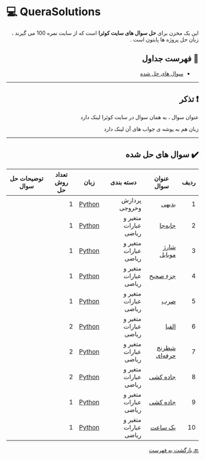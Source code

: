 # :computer: QueraSolutions

<div dir="rtl">

این یک مخزن برای **حل سوال های سایت کوئرا** است که از سایت نمره 100 می گیرند ، زبان حل پروژه ها
پایتون است .

## :mag_right: فهرست جداول

* [سوال های حل شده](#heavy_check_mark-سوال-های-حل-شده)

***

## :exclamation: تذکر


عنوان سوال ، به همان سوال در سایت کوئرا لینک دارد

زبان هم به پوشه ی جواب های آن لینک دارد

***

## :heavy_check_mark: سوال های حل شده

ردیف | عنوان سوال | دسته بندی | زبان | تعداد روش حل | توضیحات حل سوال
 --- | --- | --- | --- | --- | --- 
1 | [بدیهی](https://b2n.ir/badihi-quera) | پردازش وخروجی | [Python](https://b2n.ir/baddddi) | 1 |
2 | [جابه‌جا](https://b2n.ir/jabeja-quera) | متغیر و عبارات ریاضی | [Python](https://b2n.ir/jajjjjbe) | 1 |
3 | [شارژ موبایل](https://b2n.ir/sharjmobile-quera) | متغیر و عبارات ریاضی | [Python](https://b2n.ir/jarjmobele) | 1 |
4 | [جزء صحیح](https://b2n.ir/jozysahih-quera) | متغیر و عبارات ریاضی | [Python](https://b2n.ir/jozzzzzzzy) | 1 |
5 | [ضرب](https://b2n.ir/zarb-quera) | متغیر و عبارات ریاضی | [Python](https://b2n.ir/zarbbb) | 1 |
6 | [الفبا](https://b2n.ir/alepha-quera) | متغیر و عبارات ریاضی | [Python](https://b2n.ir/alphaaaa) | 2 |
7 | [شطرنج حرفه‌ای](https://b2n.ir/shatranj-quera) | متغیر و عبارات ریاضی | [Python](https://b2n.ir/shatttranjj) | 2 |
8 | [جاده کشی](https://b2n.ir/jadecach) | متغیر و عبارات ریاضی | [Python](https://b2n.ir/jadechash2) | 2 |
9 | [جاده کشی](https://b2n.ir/jdfjldsa) | متغیر و عبارات ریاضی | [Python](https://b2n.ir/erwetwre) | 1 |
10 | [یک ساعت](https://b2n.ir/etretwert) | متغیر و عبارات ریاضی | [Python](https://b2n.ir/efefefefe) | 1 |
 
 [:back: بازگشت به فهرست](#mag_right-فهرست-جداول)

